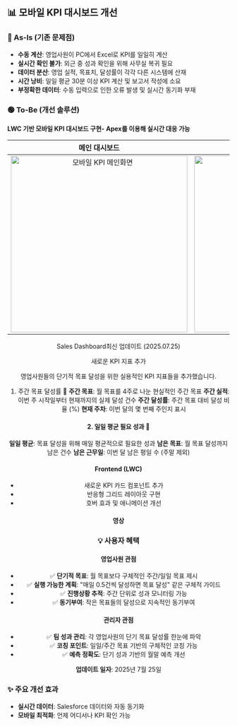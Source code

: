## 📊 모바일 KPI 대시보드 개선

### 🔴 As-Is (기존 문제점)
- **수동 계산**: 영업사원이 PC에서 Excel로 KPI를 일일히 계산
- **실시간 확인 불가**: 외근 중 성과 확인을 위해 사무실 복귀 필요
- **데이터 분산**: 영업 실적, 목표치, 달성률이 각각 다른 시스템에 산재
- **시간 낭비**: 일일 평균 30분 이상 KPI 계산 및 보고서 작성에 소요
- **부정확한 데이터**: 수동 입력으로 인한 오류 발생 및 실시간 동기화 부재

### 🟢 To-Be (개선 솔루션)
**LWC 기반 모바일 KPI 대시보드 구현-**
**Apex를 이용해 실시간 대응 가능**

<div align="center">

| 메인 대시보드 | 상세 KPI 화면 |
|:---:|:---:|
| <img width="400" alt="모바일 KPI 메인화면" src="https://github.com/user-attachments/assets/16f22ce3-7fc5-4dca-8abc-550b12fe042c" /> | <img width="400" alt="사원별 KPI 상세" src="https://github.com/user-attachments/assets/e084bd8f-b770-41ea-85ef-6e1465e96e90" /> |

 Sales Dashboard최신 업데이트 (2025.07.25)

새로운 KPI 지표 추가

영업사원들의 단기적 목표 달성을 위한 실용적인 KPI 지표들을 추가했습니다.

 1. 주간 목표 달성률 📅
**주간 목표**: 월 목표를 4주로 나눈 현실적인 주간 목표
 **주간 실적**: 이번 주 시작일부터 현재까지의 실제 달성 건수
 **주간 달성률**: 주간 목표 대비 달성 비율 (%)
 **현재 주차**: 이번 달의 몇 번째 주인지 표시


#### 2. 일일 평균 필요 성과 🎯
**일일 평균**: 목표 달성을 위해 매일 평균적으로 필요한 성과
**남은 목표**: 월 목표 달성까지 남은 건수
**남은 근무일**: 이번 달 남은 평일 수 (주말 제외)


#### Frontend (LWC)
- 새로운 KPI 카드 컴포넌트 추가
- 반응형 그리드 레이아웃 구현
- 호버 효과 및 애니메이션 개선

#### 영상

### 💡 사용자 혜택

#### 영업사원 관점
- ✅ **단기적 목표**: 월 목표보다 구체적인 주간/일일 목표 제시
- ✅ **실행 가능한 계획**: "매일 0.5건씩 달성하면 목표 달성" 같은 구체적 가이드
- ✅ **진행상황 추적**: 주간 단위로 성과 모니터링 가능
- ✅ **동기부여**: 작은 목표들의 달성으로 지속적인 동기부여

#### 관리자 관점
- ✅ **팀 성과 관리**: 각 영업사원의 단기 목표 달성률 한눈에 파악
- ✅ **코칭 포인트**: 일일/주간 목표 기반의 구체적인 코칭 가능
- ✅ **예측 정확도**: 단기 성과 기반의 월말 예측 개선




**업데이트 일자**: 2025년 7월 25일  

</div>

### ✨ 주요 개선 효과
- **실시간 데이터**: Salesforce 데이터와 자동 동기화
- **모바일 최적화**: 언제 어디서나 KPI 확인 가능

